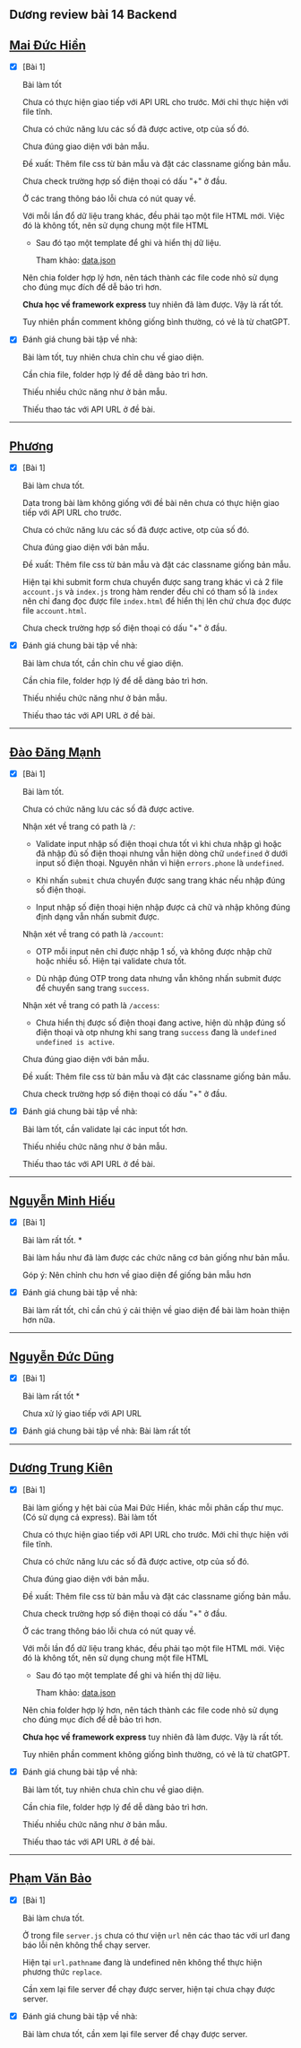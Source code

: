 ## Dương review bài 14 Backend

## [Mai Đức Hiền](https://github.com/maiduchien23/F8-BE/tree/main/F8_BE/f8_javascript/homeword/day14)

- [x] [Bài 1]

  Bài làm tốt

  Chưa có thực hiện giao tiếp với API URL cho trước. Mới chỉ thực hiện với file tĩnh.

  Chưa có chức năng lưu các số đã được active, otp của số đó.

  Chưa đúng giao diện với bản mẫu.

  Đề xuất: Thêm file css từ bản mẫu và đặt các classname giống bản mẫu.

  Chưa check trường hợp số điện thoại có dấu "+" ở đầu.

  Ở các trang thông báo lỗi chưa có nút quay về.

  Với mỗi lần đổ dữ liệu trang khác, đều phải tạo một file HTML mới. Việc đó là không tốt, nên sử dụng chung một file HTML

  - Sau đó tạo một template để ghi và hiển thị dữ liệu.

    Tham khảo: [data.json](https://github.com/duongnguyenf8/code_backend-exercise02/blob/main/data/data.json)

  Nên chia folder hợp lý hơn, nên tách thành các file code nhỏ sử dụng cho đúng mục đích để dễ bảo trì hơn.

  **Chưa học về framework express** tuy nhiên đã làm được. Vậy là rất tốt.

  Tuy nhiên phần comment không giống bình thường, có vẻ là từ chatGPT.

- [x] Đánh giá chung bài tập về nhà:

  Bài làm tốt, tuy nhiên chưa chỉn chu về giao diện.

  Cần chia file, folder hợp lý để dễ dàng bảo trì hơn.

  Thiếu nhiều chức năng như ở bản mẫu.

  Thiếu thao tác với API URL ở đề bài.

---

## [Phương](https://github.com/phuongnd168/back-end-f8/tree/main/Buoi14)

- [x] [Bài 1]

  Bài làm chưa tốt.

  Data trong bài làm không giống với đề bài nên chưa có thực hiện giao tiếp với API URL cho trước.

  Chưa có chức năng lưu các số đã được active, otp của số đó.

  Chưa đúng giao diện với bản mẫu.

  Đề xuất: Thêm file css từ bản mẫu và đặt các classname giống bản mẫu.

  Hiện tại khi submit form chưa chuyển được sang trang khác vì cả 2 file `account.js` và `index.js` trong hàm render đều chỉ có tham số là `index` nên chỉ đang đọc được file `index.html` để hiển thị lên chứ chưa đọc được file `account.html`.

  Chưa check trường hợp số điện thoại có dấu "+" ở đầu.

- [x] Đánh giá chung bài tập về nhà:

  Bài làm chưa tốt, cần chỉn chu về giao diện.

  Cần chia file, folder hợp lý để dễ dàng bảo trì hơn.

  Thiếu nhiều chức năng như ở bản mẫu.

  Thiếu thao tác với API URL ở đề bài.

---

## [Đào Đăng Mạnh](https://github.com/Dangmanh2001/f8_BE_k1/tree/main/Baitapbuoi14)

- [x] [Bài 1]

  Bài làm tốt.

  Chưa có chức năng lưu các số đã được active.

  Nhận xét về trang có path là `/`:

  - Validate input nhập số điện thoại chưa tốt vì khi chưa nhập gì hoặc đã nhập đủ số điện thoại nhưng vẫn hiện dòng chữ `undefined` ở dưới input số điện thoại. Nguyên nhân vì hiện `errors.phone` là `undefined`.

  - Khi nhấn `submit` chưa chuyển được sang trang khác nếu nhập đúng số điện thoại.

  - Input nhập số điện thoại hiện nhập được cả chữ và nhập không đúng định dạng vẫn nhấn submit được.

  Nhận xét về trang có path là `/account`:

  - OTP mỗi input nên chỉ được nhập 1 số, và không được nhập chữ hoặc nhiều số. Hiện tại validate chưa tốt.

  - Dù nhập đúng OTP trong data nhưng vẫn không nhấn submit được để chuyển sang trang `success`.

  Nhận xét về trang có path là `/access`:

  - Chưa hiển thị được số điện thoại đang active, hiện dù nhập đúng số điện thoại và otp nhưng khi sang trang `success` đang là `undefined undefined is active`.

  Chưa đúng giao diện với bản mẫu.

  Đề xuất: Thêm file css từ bản mẫu và đặt các classname giống bản mẫu.

  Chưa check trường hợp số điện thoại có dấu "+" ở đầu.

- [x] Đánh giá chung bài tập về nhà:

  Bài làm tốt, cần validate lại các input tốt hơn.

  Thiếu nhiều chức năng như ở bản mẫu.

  Thiếu thao tác với API URL ở đề bài.

---

## [Nguyễn Minh Hiếu](https://github.com/hiusnguyen201/F8-Exercise/tree/main/Lab14)

- [x] [Bài 1]

  Bài làm rất tốt. \*

  Bài làm hầu như đã làm được các chức năng cơ bản giống như bản mẫu.

  Góp ý: Nên chỉnh chu hơn về giao diện để giống bản mẫu hơn

- [x] Đánh giá chung bài tập về nhà:

  Bài làm rất tốt, chỉ cần chú ý cải thiện về giao diện để bài làm hoàn thiện hơn nữa.

---

## [Nguyễn Đức Dũng](https://github.com/dungng1321/NodeJS-Offline-Exercise/tree/main/day14)

- [x] [Bài 1]

  Bài làm rất tốt \*

  Chưa xử lý giao tiếp với API URL

- [x] Đánh giá chung bài tập về nhà: Bài làm rất tốt

---

## [Dương Trung Kiên](https://github.com/Kpa02/F8_Backend/tree/main/BaiTapB14)

- [x] [Bài 1]

  Bài làm giống y hệt bài của Mai Đức Hiền, khác mỗi phân cấp thư mục. (Có sử dụng cả express).
  Bài làm tốt

  Chưa có thực hiện giao tiếp với API URL cho trước. Mới chỉ thực hiện với file tĩnh.

  Chưa có chức năng lưu các số đã được active, otp của số đó.

  Chưa đúng giao diện với bản mẫu.

  Đề xuất: Thêm file css từ bản mẫu và đặt các classname giống bản mẫu.

  Chưa check trường hợp số điện thoại có dấu "+" ở đầu.

  Ở các trang thông báo lỗi chưa có nút quay về.

  Với mỗi lần đổ dữ liệu trang khác, đều phải tạo một file HTML mới. Việc đó là không tốt, nên sử dụng chung một file HTML

  - Sau đó tạo một template để ghi và hiển thị dữ liệu.

    Tham khảo: [data.json](https://github.com/duongnguyenf8/code_backend-exercise02/blob/main/data/data.json)

  Nên chia folder hợp lý hơn, nên tách thành các file code nhỏ sử dụng cho đúng mục đích để dễ bảo trì hơn.

  **Chưa học về framework express** tuy nhiên đã làm được. Vậy là rất tốt.

  Tuy nhiên phần comment không giống bình thường, có vẻ là từ chatGPT.

- [x] Đánh giá chung bài tập về nhà:

  Bài làm tốt, tuy nhiên chưa chỉn chu về giao diện.

  Cần chia file, folder hợp lý để dễ dàng bảo trì hơn.

  Thiếu nhiều chức năng như ở bản mẫu.

  Thiếu thao tác với API URL ở đề bài.

---

## [Phạm Văn Bảo](https://github.com/baodepzai01/f8-back-end-k1/tree/main/BTVNB14)

- [x] [Bài 1]

  Bài làm chưa tốt.

  Ở trong file `server.js` chưa có thư viện `url` nên các thao tác với url đang báo lỗi nên không thể chạy server.

  Hiện tại `url.pathname` đang là undefined nên không thể thực hiện phương thức `replace`.

  Cần xem lại file server để chạy được server, hiện tại chưa chạy được server.

- [x] Đánh giá chung bài tập về nhà:

  Bài làm chưa tốt, cần xem lại file server để chạy được server.
